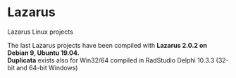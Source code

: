 # Lazarus
Lazarus Linux projects 

The last Lazarus projects have been compiled with <b>Lazarus 2.0.2 on Debian 9, Ubuntu 19.04.</b>\
<b>Duplicata</b> exists also for Win32/64 compiled in RadStudio Delphi 10.3.3 (32-bit and 64-bit Windows)

